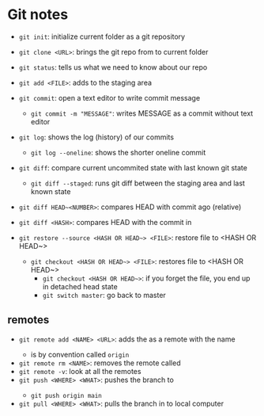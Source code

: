 # Git notes

- `git init`: initialize current folder as a git repository
- `git clone <URL>`: brings the git repo from <URL> to current folder
- `git status`: tells us what we need to know about our repo

- `git add <FILE>`: adds <FILE> to the staging area
- `git commit`: open a text editor to write commit message
	- `git commit -m "MESSAGE"`: writes MESSAGE as a commit without text editor

	
- `git log`: shows the log (history) of our commits
	- `git log --oneline`: shows the shorter oneline commit

- `git diff`: compare current uncommited state with last known git state
	- `git diff --staged`: runs git diff between the staging area and last known state
- `git diff HEAD~<NUMBER>`: compares HEAD with commit <NUMBER> ago (relative)
- `git diff <HASH>`: compares HEAD with the commit in <HASH>

- `git restore --source <HASH OR HEAD~> <FILE>`: restore file to <HASH OR HEAD~>
	- `git checkout <HASH OR HEAD~> <FILE>`: restores file to <HASH OR HEAD~>
		- `git checkout <HASH OR HEAD~>`: if you forget the file, you end up in detached head state
		- `git switch master`: go back to master 

## remotes
- `git remote add <NAME> <URL>`: adds the <URL> as a remote with the name <NAME>
	- <NAME> is by convention called `origin`
- `git remote rm <NAME>`: removes the remote called <NAME>
- `git remote -v`: look at all the remotes
- `git push <WHERE> <WHAT>`: pushes the <WHAT> branch to <WHERE>
	- `git push origin main`
 - `git pull <WHERE> <WHAT>`: pulls the <WHAT> branch in <WHERE> to local computer
